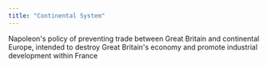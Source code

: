 ```yaml
---
title: "Continental System"
---
```

Napoleon's policy of preventing trade between Great Britain and continental Europe, intended to destroy Great Britain's economy and promote industrial development within France


